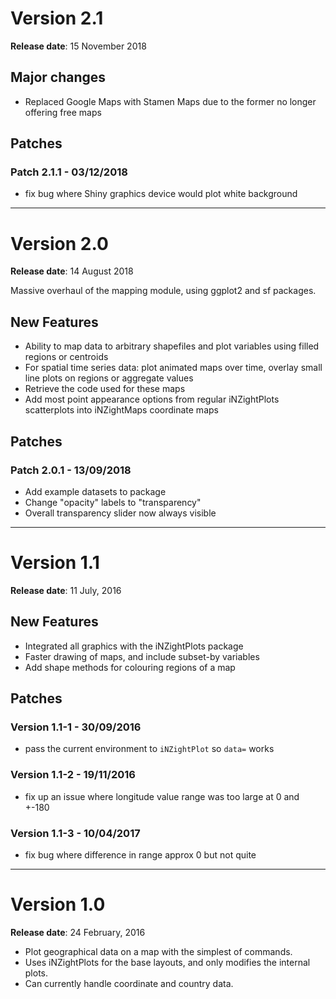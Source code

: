 # Version 2.1
__Release date__: 15 November 2018

## Major changes
- Replaced Google Maps with Stamen Maps due to the former no longer offering free maps

## Patches

### Patch 2.1.1 - 03/12/2018
- fix bug where Shiny graphics device would plot white background

***

# Version 2.0
__Release date__: 14 August 2018

Massive overhaul of the mapping module, using ggplot2 and sf packages.

## New Features
- Ability to map data to arbitrary shapefiles and plot variables using filled regions or centroids
- For spatial time series data: plot animated maps over time, overlay small line plots on regions or aggregate values
- Retrieve the code used for these maps 
- Add most point appearance options from regular iNZightPlots scatterplots into iNZightMaps coordinate maps

## Patches

### Patch 2.0.1 - 13/09/2018
- Add example datasets to package
- Change "opacity" labels to "transparency"
- Overall transparency slider now always visible

***
# Version 1.1
__Release date__: 11 July, 2016

## New Features

- Integrated all graphics with the iNZightPlots package
- Faster drawing of maps, and include subset-by variables
- Add shape methods for colouring regions of a map

## Patches

### Version 1.1-1 - 30/09/2016

- pass the current environment to `iNZightPlot` so `data=` works

### Version 1.1-2 - 19/11/2016

- fix up an issue where longitude value range was too large at 0 and +-180

### Version 1.1-3 - 10/04/2017

- fix bug where difference in range approx 0 but not quite

***
# Version 1.0
__Release date__: 24 February, 2016

- Plot geographical data on a map with the simplest of commands.
- Uses iNZightPlots for the base layouts, and only modifies the internal plots.
- Can currently handle coordinate and country data.
